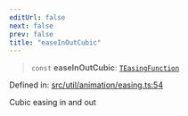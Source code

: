 ```yaml
---
editUrl: false
next: false
prev: false
title: "easeInOutCubic"
---
```


> `const` **easeInOutCubic**: [`TEasingFunction`](/api/fabric/namespaces/util/type-aliases/teasingfunction/)

Defined in: [src/util/animation/easing.ts:54](https://github.com/fabricjs/fabric.js/blob/fea1b29b7495d9634e300bd4bfa43de097745805/src/util/animation/easing.ts#L54)

Cubic easing in and out
